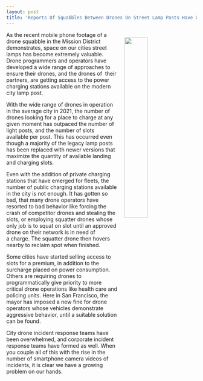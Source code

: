```yaml
---
layout: post
title: 'Reports Of Squabbles Between Drones On Street Lamp Posts Have Doubled This Year #DesignFiction'
---
```

<p><img style="padding: 15px;" src="https://s3.amazonaws.com/kinlane-productions/bw-icons/bw-drone-on-fire.png" alt="" width="35%" align="right" /></p>
<p>As the recent mobile phone footage of a drone squabble in the Mission District demonstrates, space on our cities street lamps has become extremely valuable. Drone programmers and operators have developed a wide range of approaches to ensure their drones, and the drones of &nbsp;their partners, are getting access to the power charging stations available on the modern city lamp post.</p>
<p>With the wide range of drones in operation in the average city in 2021, the number of drones looking for a place to charge at any given moment has outpaced the number of light posts, and the&nbsp;number of slots available per post. This has occurred even though a majority of the legacy lamp posts has been replaced with newer versions that maximize the quantity of available landing and charging slots.&nbsp;</p>
<p>Even with the addition of private charging stations that have emerged for fleets, the number of public charging stations available in the city is not enough. It has gotten so bad, that many drone operators have resorted to bad behavior like forcing the crash of competitor drones and stealing the slots, or employing squatter drones whose only job is to squat on slot until an approved drone on their network is in need of a&nbsp;charge. The squatter drone then hovers nearby to reclaim spot when finished.&nbsp;</p>
<p>Some cities have started selling access to slots for&nbsp;a premium, in addition to the surcharge placed on power consumption. Others are requiring drones to programmatically give priority to more critical drone operations like health care&nbsp;and policing units. Here in San Francisco, the mayor has imposed a new fine for drone operators whose vehicles demonstrate aggressive behavior, until a suitable solution can be found.</p>
<p>City drone incident response teams have been overwhelmed, and corporate incident response teams have formed as well. When you couple all of this with the rise in the number of smartphone camera videos of incidents, it is clear we have a growing problem on our hands.</p>